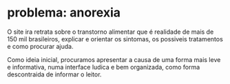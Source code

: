 # problema: anorexia
O site ira retrata sobre o transtorno alimentar que é realidade de mais de 150 mil brasileiros, explicar e orientar os sintomas, os possiveis tratamentos e como procurar ajuda.

Como ideia inicial, procuramos apresentar a causa de uma forma mais leve e informativa, numa interface ludica e bem organizada, como forma descontraida de informar o leitor.
